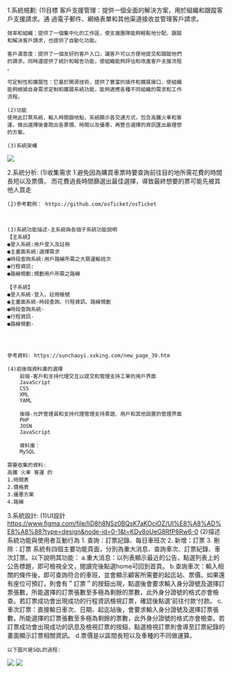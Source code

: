 1.系統規劃:
    (1)目標
    客戶支援管理：提供一個全面的解決方案，用於組織和跟蹤客戶支援請求。通
    過電子郵件、網絡表單和其他渠道接收並管理客戶請求。
    
    效率和組織：提供了一個集中化的工作區，使支援團隊能夠輕鬆地分配、跟蹤
    和解決客戶請求，也提供了自動化功能。
    
    客戶滿意度：提供了一個友好的客戶入口，讓客戶可以方便地提交和跟蹤他們
    的請求。同時還提供了統計和報告功能，使組織能夠評估和改進客戶支援流程
    。
    
    可定制性和擴展性：它基於開源技術，提供了豐富的插件和擴展接口，使組織
    能夠根據自身需求定制和擴展系統功能，能夠適應各種不同組織的需求和工作
    流程。 

    (2)功能
    使用此訂票系統，輸入時間跟地點，系統顯示各交通方式，包含高鐵火車和客
    運，做出選擇後會跑出各票價、時間以及優惠，再整合選擇的資訊匯出最理想
    的方案。

    (3)系統架構
![](https://hackmd.io/_uploads/HJ6LXYOS3.png)

  
2.系統分析:
    (1)收集需求
    1.避免因為購買車票時要查詢前往目的地所需花費的時間長短以及票價，
    而花費過長時間篩選出最佳選擇，導致最終想要的票可能先被其他人買走
    
    (2)參考範例： https://github.com/osTicket/osTicket


     
    (3)系統功能描述-主系統與各個子系統功能說明
    【主系統】
    ●登入系統:用戶登入及註冊
    ●主畫面系統:選擇需求
    ●時段查詢系統:用戶路線所需之大眾運輸班次
    ●行程資訊:
    ●路線規劃:規劃用戶所需之路線
    
    【子系統】
    ●登入系統-登入、註冊帳號
    ●主畫面系統-時段查詢、行程資訊、路線規劃
    ●時段查詢系統-
    ●行程資訊-
    ●路線規劃-
    
    
    
    
    參考資料: https://sunchaoyi.xxking.com/new_page_39.htm
        
    (4)前後端資料庫的選擇 
        前端-客戶和支持代理交互以提交和管理支持工單的用戶界面
        JavaScript
        CSS
        XML
        YAML
    
        後端-允許管理員和支持代理管理支持票證、用戶和其他設置的管理界面
        PHP
        JOSN 
        JavaScript
        
        資料庫：
        MySQL
        
    需要收集的資料:
    高鐵 火車 客運 的 
    1.時間表
    2.價格表
    3.優惠方案
    4.路線
  
3.系統設計:
    (1)UI設計 
    https://www.figma.com/file/IiD8h8NSz0BQsK7aKOciOZ/UI%E8%A8%AD%E8%A8%88?type=design&node-id=0-1&t=KDy8oUeG8RfP8Rw6-0
    (2)描述系統功能與使用者互動行為
    1. 查詢：訂票記錄、每日車班次
    2. 新增：訂票
    3. 刪除：訂票
    系統有四個主要功能頁面，分別為重大消息、查詢車次、訂票紀錄、車次訂票。以下說明其功能：
    a.重大消息：以列表顯示最近的公告，點選列表上的公告標題，即可檢視全文，閱讀完後點選home可回到首頁。
    b.查詢車次：輸入相關的條件後，即可查詢符合的車班，並會顯示顧客所需要的起迄站、票價。如果還有座位可預訂，則會有＂訂票＂的按鈕出現，點選後會要求輸入身分證號及選擇訂票張數，所能選擇的訂票張數至多極為剩餘的票數，此外身分證號的格式亦會檢查。若訂票成功會出現成功的行程資訊檢視訂票，確認後點選’前往付款‘付款。
    c.車次訂票：直接輸日車次、日期、起迄站後，會要求輸入身分證號及選擇訂票張數，所能選擇的訂票張數至多極為剩餘的票數，此外身分證號的格式亦會檢查。若訂票成功會出現成功的訊息及檢視訂票的按鈕，點選檢視訂票則會導至訂票紀錄的畫面顯示訂票相關資訊。
    d.票價是以區間長短以及車種的不同做運算。

    以下圖片是SQL的過程:
![](https://hackmd.io/_uploads/BJ4ZE_av3.png)
![](https://hackmd.io/_uploads/S1NZ4OpD2.png)

